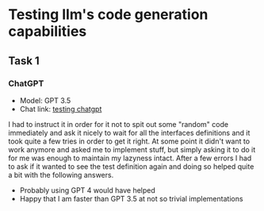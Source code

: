 # Testing llm's code generation capabilities

## Task 1

### ChatGPT
- Model: GPT 3.5
- Chat link: [testing chatgpt](https://chat.openai.com/share/77f4c146-886d-43cf-b9b9-127409313931)

I had to instruct it in order for it not to spit out some "random" code immediately and ask it nicely to wait for all the
interfaces definitions and it took quite a few tries in order to get it right. At some point it didn't want to work 
anymore and asked me to implement stuff, but simply asking it to do it for me was enough to maintain my lazyness
intact. After a few errors I had to ask if it wanted to see the test definition again and doing so helped quite a bit
with the following answers.

- Probably using GPT 4 would have helped
- Happy that I am faster than GPT 3.5 at not so trivial implementations
